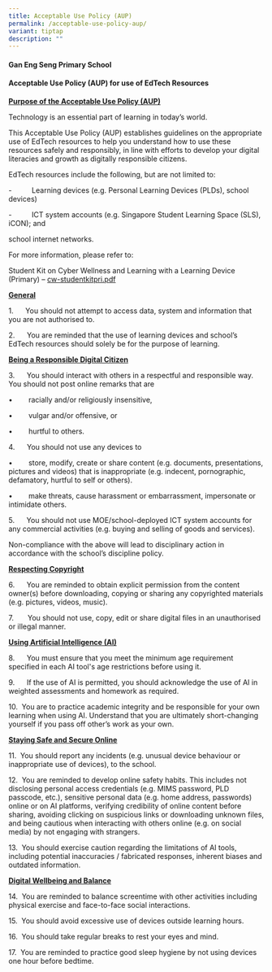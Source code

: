 ```yaml
---
title: Acceptable Use Policy (AUP)
permalink: /acceptable-use-policy-aup/
variant: tiptap
description: ""
---
```

<h4><strong> Gan Eng Seng Primary School</strong></h4>
<h4><strong>Acceptable Use Policy (AUP) for use of EdTech Resources</strong></h4>
<p><strong><u>Purpose of the Acceptable Use Policy (AUP)</u></strong>
</p>
<p>Technology is an essential part of learning in today’s world.&nbsp;</p>
<p>This Acceptable Use Policy (AUP) establishes guidelines on the appropriate
use of EdTech resources to help you understand how to use these resources
safely and responsibly, in line with efforts to develop your digital literacies
and growth as digitally responsible citizens.</p>
<p>EdTech resources include the following, but are not limited to:</p>
<p>-&nbsp;&nbsp;&nbsp;&nbsp;&nbsp;&nbsp;&nbsp;&nbsp;&nbsp; Learning devices
(e.g. Personal Learning Devices (PLDs), school devices)</p>
<p>-&nbsp;&nbsp;&nbsp;&nbsp;&nbsp;&nbsp;&nbsp;&nbsp;&nbsp; ICT system accounts
(e.g. Singapore Student Learning Space (SLS), iCON); and</p>
<p>school internet networks.</p>
<p>For more information, please refer to:</p>
<p>Student Kit on Cyber Wellness and Learning with a Learning Device (Primary)
– <a href="https://file.go.gov.sg/cw-studentkitpri.pdf" rel="noopener noreferrer nofollow" target="_blank">cw-studentkitpri.pdf</a>
</p>
<p><strong><u>General</u></strong>
</p>
<p>1.&nbsp;&nbsp;&nbsp;&nbsp;&nbsp; You should not attempt to access data,
system and information that you are not authorised to.</p>
<p>2.&nbsp;&nbsp;&nbsp;&nbsp;&nbsp; You are reminded that the use of learning
devices and school’s EdTech resources should solely be for the purpose
of learning.</p>
<p><strong><u>Being a Responsible Digital Citizen</u></strong>
</p>
<p>3.&nbsp;&nbsp;&nbsp;&nbsp;&nbsp; You should interact with others in a
respectful and responsible way. You should not post online remarks that
are</p>
<p>•&nbsp;&nbsp;&nbsp;&nbsp;&nbsp;&nbsp;&nbsp; racially and/or religiously
insensitive,</p>
<p>•&nbsp;&nbsp;&nbsp;&nbsp;&nbsp;&nbsp;&nbsp; vulgar and/or offensive, or</p>
<p>•&nbsp;&nbsp;&nbsp;&nbsp;&nbsp;&nbsp;&nbsp; hurtful to others.</p>
<p>4.&nbsp;&nbsp;&nbsp;&nbsp;&nbsp; You should not use any devices to</p>
<p>•&nbsp;&nbsp;&nbsp;&nbsp;&nbsp;&nbsp;&nbsp; store, modify, create or share
content (e.g. documents, presentations, pictures and videos) that is inappropriate
(e.g. indecent, pornographic, defamatory, hurtful to self or others).</p>
<p>•&nbsp;&nbsp;&nbsp;&nbsp;&nbsp;&nbsp;&nbsp; make threats, cause harassment
or embarrassment, impersonate or intimidate others.</p>
<p>5.&nbsp;&nbsp;&nbsp;&nbsp;&nbsp; You should not use MOE/school-deployed
ICT system accounts for any commercial activities (e.g. buying and selling
of goods and services).</p>
<p>Non-compliance with the above will lead to disciplinary action in accordance
with the school’s discipline policy.</p>
<p><strong><u>Respecting Copyright</u></strong>
</p>
<p>6.&nbsp;&nbsp;&nbsp;&nbsp;&nbsp; You are reminded to obtain explicit permission
from the content owner(s) before downloading, copying or sharing any copyrighted
materials (e.g. pictures, videos, music).</p>
<p>7.&nbsp;&nbsp;&nbsp;&nbsp;&nbsp; &nbsp;You should not use, copy, edit
or share digital files in an unauthorised or illegal manner.</p>
<p><strong><u>Using Artificial Intelligence (AI)</u></strong>
</p>
<p>8.&nbsp;&nbsp;&nbsp;&nbsp;&nbsp; You must ensure that you meet the minimum
age requirement specified in each AI tool's age restrictions before using
it.</p>
<p>9.&nbsp;&nbsp;&nbsp;&nbsp;&nbsp; If the use of AI is permitted, you should
acknowledge the use of AI in weighted assessments and homework as required.</p>
<p>10.&nbsp; You are to practice academic integrity and be responsible for
your own learning when using AI. Understand that you are ultimately short-changing
yourself if you pass off other’s work as your own.</p>
<p><strong><u>Staying Safe and Secure Online</u></strong>
</p>
<p>11.&nbsp; You should report any incidents (e.g. unusual device behaviour
or inappropriate use of devices), to the school.</p>
<p>12.&nbsp; You are reminded to develop online safety habits. This includes
not disclosing personal access credentials (e.g. MIMS password, PLD passcode,
etc.), sensitive personal data (e.g. home address, passwords) online or
on AI platforms, verifying credibility of online content before sharing,
avoiding clicking on suspicious links or downloading unknown files, and
being cautious when interacting with others online (e.g. on social media)
by not engaging with strangers.</p>
<p>13.&nbsp; You should exercise caution regarding the limitations of AI
tools, including potential inaccuracies / fabricated responses, inherent
biases and outdated information.</p>
<p><strong><u>Digital Wellbeing and Balance</u></strong>
</p>
<p>14.&nbsp; You are reminded to balance screentime with other activities
including physical exercise and face-to-face social interactions.</p>
<p>15.&nbsp; You should avoid excessive use of devices outside learning hours.</p>
<p>16.&nbsp; You should take regular breaks to rest your eyes and mind.</p>
<p>17.&nbsp; You are reminded to practice good sleep hygiene by not using
devices one hour before bedtime.</p>